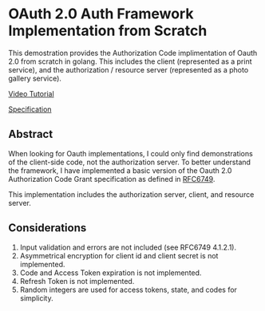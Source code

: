 # OAuth 2.0 Auth Framework Implementation from Scratch

This demostration provides the Authorization Code implimentation of Oauth 2.0 from scratch in golang.
This includes the client (represented as a print service), and the authorization / resource server (represented as a photo gallery service).

[Video Tutorial](https://www.youtube.com/watch?v=iXDynkSgpZo)

[Specification](https://datatracker.ietf.org/doc/html/rfc6749)

## Abstract

When looking for Oauth implementations, I could only find demonstrations of
the client-side code, not the authorization server. To better understand
the framework, I have implemented a basic version of the Oauth 2.0 Authorization
Code Grant specification as defined in [RFC6749](https://datatracker.ietf.org/doc/html/rfc6749).

This implementation includes the authorization server, client, and resource server.

## Considerations

1. Input validation and errors are not included (see RFC6749 4.1.2.1).
2. Asymmetrical encryption for client id and client secret is not implemented.
3. Code and Access Token expiration is not implemented.
4. Refresh Token is not implemented.
5. Random integers are used for access tokens, state, and codes for simplicity.
